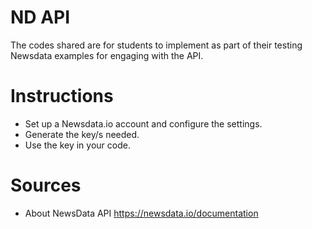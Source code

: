 # ND API
The codes shared are for students to implement as part of their testing
Newsdata examples for engaging with the API.
# Instructions
- Set up a Newsdata.io account and configure the settings.
- Generate the key/s needed.
- Use the key in your code.
# Sources
- About NewsData API https://newsdata.io/documentation
